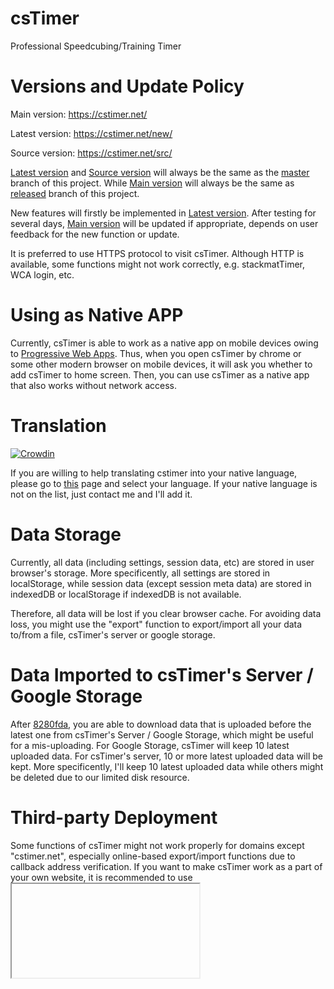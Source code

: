 # csTimer

Professional Speedcubing/Training Timer


# Versions and Update Policy

Main version: https://cstimer.net/

Latest version: https://cstimer.net/new/

Source version: https://cstimer.net/src/

[Latest version](https://cstimer.net/new/) and [Source version](https://cstimer.net/src/) will always be the same as the [master](https://github.com/cs0x7f/csTimer/tree/master) branch of this project. While [Main version](https://cstimer.net/) will always be the same as [released](https://github.com/cs0x7f/csTimer/tree/released) branch of this project.

New features will firstly be implemented in [Latest version](https://cstimer.net/new/). After testing for several days, [Main version](https://cstimer.net/) will be updated if appropriate, depends on user feedback for the new function or update.

It is preferred to use HTTPS protocol to visit csTimer. Although HTTP is available, some functions might not work correctly, e.g. stackmatTimer, WCA login, etc.


# Using as Native APP

Currently, csTimer is able to work as a native app on mobile devices owing to [Progressive Web Apps](https://developers.google.com/web/progressive-web-apps/). Thus, when you open csTimer by chrome or some other modern browser on mobile devices, it will ask you whether to add csTimer to home screen. Then, you can use csTimer as a native app that also works without network access.


# Translation

[![Crowdin](https://badges.crowdin.net/cstimer/localized.svg)](https://crowdin.com/project/cstimer)

If you are willing to help translating cstimer into your native language, please go to [this](https://crowdin.com/project/cstimer) page and select your language. If your native language is not on the list, just contact me and I'll add it.


# Data Storage

Currently, all data (including settings, session data, etc) are stored in user browser's storage. More specificently, all settings are stored in localStorage, while session data (except session meta data) are stored in indexedDB or localStorage if indexedDB is not available.

Therefore, all data will be lost if you clear browser cache. For avoiding data loss, you might use the "export" function to export/import all your data to/from a file, csTimer's server or google storage.

# Data Imported to csTimer's Server / Google Storage

After [8280fda](https://github.com/cs0x7f/cstimer/commit/8280fdab9628c605c9abc1bc4a127e3e84016542), you are able to download data that is uploaded before the latest one from csTimer's Server / Google Storage, which might be useful for a mis-uploading. For Google Storage, csTimer will keep 10 latest uploaded data. For csTimer's server, 10 or more latest uploaded data will be kept. More specificently, I'll keep 10 latest uploaded data while others might be deleted due to our limited disk resource.


# Third-party Deployment

Some functions of csTimer might not work properly for domains except "cstimer.net", especially online-based export/import functions due to callback address verification. If you want to make csTimer work as a part of your own website, it is recommended to use <iframe>.


# csTimer module

After [cb6c4266](https://github.com/cs0x7f/cstimer/commit/cb6c42667dc5e68717b2d5ac8fb0623f87a5f1cd), you may use some functions of csTimer by the npm package [cstimer_module](https://www.npmjs.com/package/cstimer_module), e.g. amounts of scrambles. For specific usage, please refer to npm. If you have any problems, you can directly create issues in this project.

# Docker

To run csTimer in a Docker container:

```
cd Docker
docker compose up --build
```

Now you can access csTimer at http://localhost:8080/

